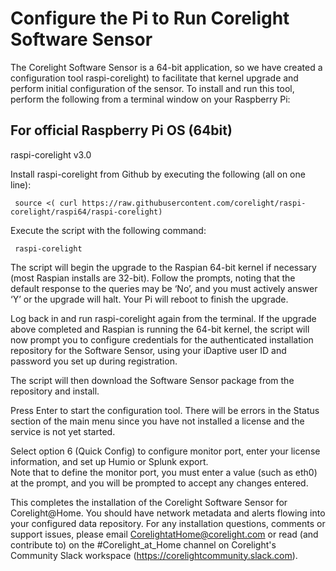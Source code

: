 # Configure the Pi to Run Corelight Software Sensor 

The Corelight Software Sensor is a 64-bit application, so we have created a configuration tool raspi-corelight) to facilitate that kernel upgrade and perform initial configuration of the sensor.  To install and run this tool, perform the following from a terminal window on your Raspberry Pi:

## For official Raspberry Pi OS (64bit)

raspi-corelight v3.0


Install raspi-corelight from Github by executing the following (all on one line):

     source <( curl https://raw.githubusercontent.com/corelight/raspi-corelight/raspi64/raspi-corelight)

Execute the script with the following command:

     raspi-corelight

The script will begin the upgrade to the Raspian 64-bit kernel if necessary (most Raspian installs are 32-bit).  Follow the prompts, noting that the default response to the queries may be ‘No’, and you must actively answer ‘Y’ or the upgrade will halt.  Your Pi will reboot to finish the upgrade.

Log back in and run raspi-corelight again from the terminal.  If the upgrade above completed and Raspian is running the 64-bit kernel, the script will now prompt you to configure credentials for the authenticated installation repository for the Software Sensor, using your iDaptive user ID and password you set up during registration.

The script will then download the Software Sensor package from the repository and install.  

Press Enter to start the configuration tool. There will be errors in the Status section of the main menu since you have not installed a license and the service is not yet started. 
 
Select option 6 (Quick Config) to configure monitor port, enter your license information,  and set up Humio or Splunk export.  
Note that to define the monitor port, you must enter a value (such as eth0) at the prompt, and you will be prompted to accept any changes entered. 

This completes the installation of the Corelight Software Sensor for Corelight@Home.  You should have network metadata and alerts flowing into your configured data repository. For any installation questions, comments or support issues, please email CorelightatHome@corelight.com or read (and contribute to) on the #Corelight_at_Home channel on Corelight's Community Slack workspace (https://corelightcommunity.slack.com).


